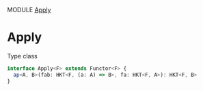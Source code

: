 MODULE [Apply](https://github.com/gcanti/fp-ts/blob/master/src/Apply.ts)
# Apply
Type class
```ts
interface Apply<F> extends Functor<F> {
  ap<A, B>(fab: HKT<F, (a: A) => B>, fa: HKT<F, A>): HKT<F, B>
}
```